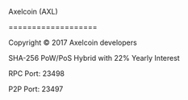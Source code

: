 Axelcoin (AXL)

===================

Copyright © 2017 Axelcoin developers

SHA-256 PoW/PoS Hybrid with 22% Yearly Interest

RPC Port: 23498

P2P Port: 23497




